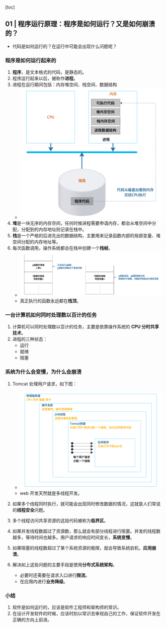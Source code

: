 [toc]

## 01 | 程序运行原理：程序是如何运行？又是如何崩溃的？

-   代码是如何运行的？在运行中可能会出现什么问题呢？

### 程序是如何运行起来的

1.  **程序**，是文本格式的代码，是静态的。
2.  程序运行起来以后，被称作**进程**。
3.  进程在运行期间包括：内存堆空间、栈空间、数据结构
    -   ![img](imgs/89c6e3bbc44cdc042e7a8bcddb3b4398.png)
4.  **堆**是一块无序的内存空间，任何时候进程需要申请内存，都会从堆空间中分配，分配到的内存地址则记录在栈中。
5.  **栈**是一个严格的后进先出的数据结构，主要用来记录函数内部的局部变量、堆空间分配的内存地址等。
6.  每次函数调用，操作系统都会在栈中创建一个**栈帧**。
    -   ![img](imgs/f08d6fca893da5cac926a23f1f1aa7f7.png)
    -   真正执行的函数永远都在**栈顶**。

### 一台计算机如何同时处理数以百计的任务

1.  计算机可以同时处理数以百计的任务，主要是依靠操作系统的 **CPU 分时共享技术**。
2.  进程的三种状态：
    -   运行
    -   就绪
    -   阻塞

### 系统为什么会变慢，为什么会崩溃

1.  Tomcat 处理用户请求，如下图：
    -   ![img](imgs/d40cc1e9a2a5ce3913670743f0543b9a.png)
    -   web 开发天然就是多线程开发。
2.  如果多个线程同时执行，就可能会出现同时修改数据的情况，这就是人们常说的**线程安全**问题。
3.  多个线程访问共享资源的这段代码被称为**临界区**。

4.  如果并发线程数超过了资源数，那么就会有部分线程进行阻塞。并发的线程数越多，等待时间也越多。用户请求的响应时间变长，**系统变慢**。
5.  如果阻塞的线程数超过了某个系统资源的极限，就会导致系统宕机，**应用崩溃**。
6.  解决如上这些问题的主要手段是使用**分布式系统架构**。
    -   必要时还需要在请求入口进行**限流**。
    -   在应用内进行**业务降级**。

### 小结

1.  软件是如何运行的，应该是软件工程师和架构师的常识。
2.  在设计开发软件的时候，应该时刻以常识去审视自己的工作，保证软件开发在正确的方向上前进。

